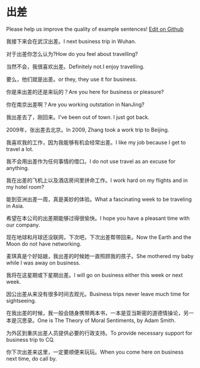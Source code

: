 # 出差

Please help us improve the quality of example sentences! [Edit on Github](https://github.com/jiyushe/jiyu-example-sentence-source/blob/main/chinese/chuchai.md)

<p><span class="chinese">我接下来会在武汉出差。</span><span class="english">I next business trip in Wuhan.</span></p>

<p><span class="chinese">对于出差你怎么认为?</span><span class="english">How do you feel about travelling?</span></p>

<p><span class="chinese">当然不会，我很喜欢出差。</span><span class="english">Definitely not.I enjoy travelling.</span></p>

<p><span class="chinese">要么，他们就是出差。</span><span class="english">or they, they use it for business.</span></p>

<p><span class="chinese">你是来出差的还是来玩的？</span><span class="english">Are you here for business or pleasure?</span></p>

<p><span class="chinese">你在南京出差啊？</span><span class="english">Are you working outstation in NanJing?</span></p>

<p><span class="chinese">我出差去了，刚回来。</span><span class="english">I've been out of town. I just got back.</span></p>

<p><span class="chinese">2009年，张出差去北京。</span><span class="english">In 2009, Zhang took a work trip to Beijing.</span></p>

<p><span class="chinese">我喜欢我的工作，因为我能够有机会经常出差。</span><span class="english">I like my job because I get to travel a lot.</span></p>

<p><span class="chinese">我不会用出差作为任何事情的借口。</span><span class="english">I do not use travel as an excuse for anything.</span></p>

<p><span class="chinese">我在出差的飞机上以及酒店房间里拼命工作。</span><span class="english">I work hard on my flights and in my hotel room?</span></p>

<p><span class="chinese">能到亚洲出差一周，真是美妙的体验。</span><span class="english">What a fascinating week to be traveling in Asia.</span></p>

<p><span class="chinese">希望在本公司的出差期能够过得很愉快。</span><span class="english">I hope you have a pleasant time with our company.</span></p>

<p><span class="chinese">现在地球和月球还没联网，下次吧，下次出差帮带回来。</span><span class="english">Now the Earth and the Moon do not have networking.</span></p>

<p><span class="chinese">麦琪真是个好姑娘，我出差的时候她一直照顾我的孩子。</span><span class="english">She mothered my baby while I was away on business.</span></p>

<p><span class="chinese">我将在这星期或下星期出差。</span><span class="english">I will go on business either this week or next week.</span></p>

<p><span class="chinese">因公出差从来没有很多时间去观光。</span><span class="english">Business trips never leave much time for sightseeing.</span></p>

<p><span class="chinese">在我出差的时候，我一般会随身携带两本书，一本是亚当斯密的道德情操论，另一本是沉思录。</span><span class="english">One is The Theory of Moral Sentiments, by Adam Smith.</span></p>

<p><span class="chinese">为外区到重庆出差人员提供必要的行政支持。</span><span class="english">To provide necessary support for business trip to CQ.</span></p>

<p><span class="chinese">你下次出差来这里，一定要顺便来玩玩。</span><span class="english">When you come here on business next time, do call by.</span></p>

